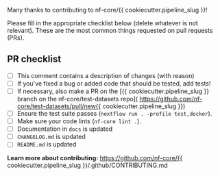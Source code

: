 Many thanks to contributing to nf-core/{{ cookiecutter.pipeline_slug }}!

Please fill in the appropriate checklist below (delete whatever is not relevant). These are the most common things requested on pull requests (PRs).

## PR checklist
 - [ ] This comment contains a description of changes (with reason)
 - [ ] If you've fixed a bug or added code that should be tested, add tests!
 - [ ] If necessary, also make a PR on the [{{ cookiecutter.pipeline_slug }} branch on the nf-core/test-datasets repo]( https://github.com/nf-core/test-datasets/pull/new{{ cookiecutter.pipeline_slug }})
 - [ ] Ensure the test suite passes (`nextflow run . -profile test,docker`).
 - [ ] Make sure your code lints (`nf-core lint .`).
 - [ ] Documentation in `docs` is updated
 - [ ] `CHANGELOG.md` is updated
 - [ ] `README.md` is updated

**Learn more about contributing:** https://github.com/nf-core/{{ cookiecutter.pipeline_slug }}/.github/CONTRIBUTING.md

